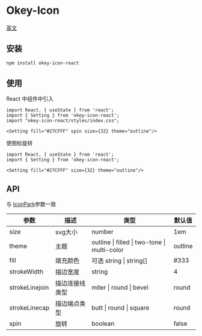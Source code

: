 # Okey-Icon

[英文](./README.zh-CN.md)

## 安装

```bash
npm install okey-icon-react

```


## 使用

React 中组件中引入

```tsx
import React, { useState } from 'react';
import { Setting } from 'okey-icon-react';
import "okey-icon-react/styles/index.css";

<Setting fill="#27CFFF" spin size={32} theme="outline"/>
```

使图标旋转
```tsx
import React, { useState } from 'react';
import { Setting } from 'okey-icon-react';
  
<Setting fill="#27CFFF" size={32} theme="outline"/>
```

## API


  与 [IconPark](https://iconpark.oceanengine.com/)参数一致

|   参数   |   描述   |   类型   |   默认值   |
| ---- | ---- | ---- | ---- |
| size | svg大小 |   number   |   1em   |
|   theme   |   主题   |   outline \| filled \| two-tone \| multi-color   |   outline   |
|   fill   |   填充颜色   |   可选 string \| string[]   |   #333   |
|   strokeWidth   |   描边宽度   |   string   |   4   |
|   strokeLinejoin   |   描边连接线类型   |   miter \| round \| bevel   |   round   |
|   strokeLinecap   |   描边端点类型   |   butt \| round \| square   |   round   |
|   spin   |   旋转   |   boolean   |   false   |
